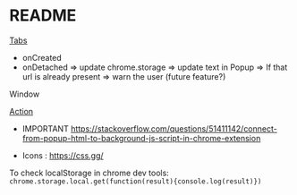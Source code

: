 # README

[Tabs](https://developer.chrome.com/docs/extensions/reference/tabs/)

* onCreated
* onDetached
=> update chrome.storage => update text in Popup
=> If that url is already present => warn the user (future feature?)


Window

[Action](https://developer.chrome.com/docs/extensions/reference/action/)


* IMPORTANT https://stackoverflow.com/questions/51411142/connect-from-popup-html-to-background-js-script-in-chrome-extension

* Icons : https://css.gg/

To check localStorage in chrome dev tools:
`chrome.storage.local.get(function(result){console.log(result)})`